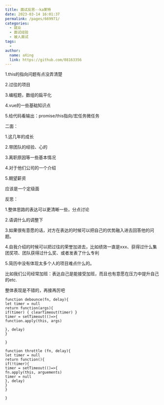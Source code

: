 ```yaml
---
title: 面试反思--ka莱特
date: 2023-03-14 16:01:37
permalink: /pages/669971/
categories:
  - 就业
  - 面试经验
  - 被人面试
tags:
  - 
author: 
  name: aXing
  link: https://github.com/08163356
---
```

1.this的指向问题有点没弄清楚

2.过往的项目

3.编程题，数组的扁平化

4.vue的一些基础知识点

5.给代码看输出：promise/this指向/宏任务微任务

二面：

1.这几年的成长

2.带团队的经验、心的

3.离职原因等一些基本情况

4.对于他们公司的一个介绍

5.期望薪资

应该是一个定级面

反思：

1.整体思路的表达可以更清晰一些，分点讨论

2.语调什么的调整下

3.如果很有意愿的话，对方在表达的时候可以把自己的优势融入进去回答他的问题。

4.自我介绍的时候可以把过往的荣誉加进去，比如绩效一直是xxx、获得过什么集团奖项、团队获得过什么奖、或者发表了什么专利

5.简历中没有体现太多个人的项目难点什么的。



比如我们公司经常加班：表达自己是能接受加班，而且也有意愿在压力中提升自己的etc.

整体表现是不错的，再接再厉吧

```
function debounce(fn, delay){
let timer = null 
return function(args){
if(timer) { clearTimeout(timer) }
timer = setTimeout(()=>{
function.apply(this, args)

}, delay)
}

}

function throttle (fn, delay){
let timer = null
return function(){
if(!timer){
timer = setTimeout(()=>{
fn.apply(this, arguements)
timer = null
}, delay)
}
}

}
```

